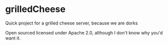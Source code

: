 # grilledCheese
Quick project for a grilled cheese server, because we are dorks

Open sourced licensed under Apache 2.0, although I don't know why you'd want it.
